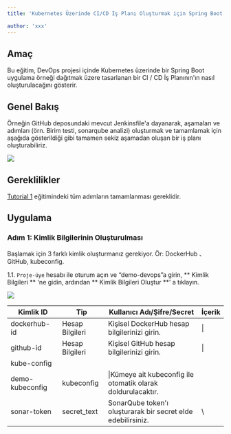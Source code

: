 ```yaml
---
title: 'Kubernetes Üzerinde CI/CD İş Planı Oluşturmak için Spring Boot Uygulaması'nın Dağıtımı'

author: 'xxx'
---
```


## Amaç

Bu eğitim, DevOps projesi içinde Kubernetes üzerinde bir Spring Boot uygulama örneği dağıtmak üzere tasarlanan bir CI / CD İş Planının'ın nasıl oluşturulacağını gösterir.

## Genel Bakış

Örneğin GitHub deposundaki mevcut Jenkinsfile'a dayanarak, aşamaları ve adımları (örn. Birim testi, sonarqube analizi) oluşturmak ve tamamlamak için aşağıda gösterildiği gibi tamamen sekiz aşamadan oluşan bir iş planı oluşturabiliriz.

![](https://pek3b.qingstor.com/kubesphere-docs/png/20190719005547.png)

## Gereklilikler

[Tutorial 1](admin-quick-start.md) eğitimindeki tüm adımların tamamlanması gereklidir.

## Uygulama

### Adım 1: Kimlik Bilgilerinin Oluşturulması 

Başlamak için 3 farklı kimlik oluşturmanız gerekiyor. Ör: DockerHub 、GitHub, kubeconfig.

1.1. `Proje-üye` hesabı ile oturum açın ve “demo-devops”a girin, ** Kimlik Bilgileri ** 'ne gidin, ardından ** Kimlik Bilgileri Oluştur **' a tıklayın.

![](https://pek3b.qingstor.com/kubesphere-docs/png/20190719010621.png)

| Kimlik ID   | Tip                | Kullanıcı Adı/Şifre/Secret                                             | İçerik |
| --------------- | ------------------- | -------------------------------------------------------------------- | ------- |
| dockerhub-id    | Hesap Bilgileri | Kişisel DockerHub hesap bilgilerinizi girin.                    | \|      |
| github-id       | Hesap Bilgileri | Kişisel GitHub hesap bilgilerinizi girin.                       | \|      |
| kube-config     |
| demo-kubeconfig | kubeconfig          | \|Kümeye ait kubeconfig ile otomatik olarak doldurulacaktır. |
| sonar-token     | secret_text         | SonarQube token'ı oluşturarak bir secret elde edebilirsiniz.                        | \       |
